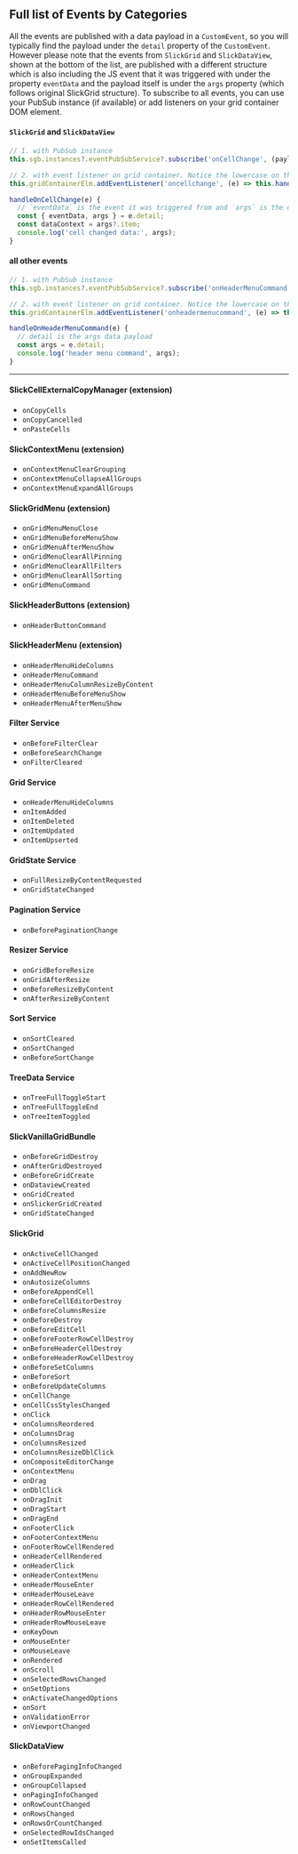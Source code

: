 ## Full list of Events by Categories

All the events are published with a data payload in a `CustomEvent`, so you will typically find the payload under the `detail` property of the `CustomEvent`. However please note that the events from `SlickGrid` and `SlickDataView`, shown at the bottom of the list, are published with a different structure which is also including the JS event that it was triggered with under the property `eventData` and the payload itself is under the `args` property (which follows original SlickGrid structure). To subscribe to all events, you can use your PubSub instance (if available) or add listeners on your grid container DOM element.

#### `SlickGrid` and `SlickDataView`
```ts
// 1. with PubSub instance
this.sgb.instances?.eventPubSubService?.subscribe('onCellChange', (payload) => console.log('PubSub, cell changed data:', payload));

// 2. with event listener on grid container. Notice the lowercase on the event name, this can be configured with `eventNamingStyle` grid option
this.gridContainerElm.addEventListener('oncellchange', (e) => this.handleOnCellChange(e));

handleOnCellChange(e) {
  // `eventData` is the event it was triggered from and `args` is the data payload
  const { eventData, args } = e.detail;
  const dataContext = args?.item;
  console.log('cell changed data:', args);
}
```

#### all other events
```ts
// 1. with PubSub instance
this.sgb.instances?.eventPubSubService?.subscribe('onHeaderMenuCommand', (payload) => console.log('PubSub, header menu command', payload));

// 2. with event listener on grid container. Notice the lowercase on the event name, this can be configured with `eventNamingStyle` grid option
this.gridContainerElm.addEventListener('onheadermenucommand', (e) => this.handleOnHeaderMenuCommand(e));

handleOnHeaderMenuCommand(e) {
  // detail is the args data payload
  const args = e.detail;
  console.log('header menu command', args);
}
```
---

#### SlickCellExternalCopyManager (extension)
  - `onCopyCells`
  - `onCopyCancelled`
  - `onPasteCells`

#### SlickContextMenu (extension)
  - `onContextMenuClearGrouping`
  - `onContextMenuCollapseAllGroups`
  - `onContextMenuExpandAllGroups`

#### SlickGridMenu (extension)
  - `onGridMenuMenuClose`
  - `onGridMenuBeforeMenuShow`
  - `onGridMenuAfterMenuShow`
  - `onGridMenuClearAllPinning`
  - `onGridMenuClearAllFilters`
  - `onGridMenuClearAllSorting`
  - `onGridMenuCommand`

#### SlickHeaderButtons (extension)
  - `onHeaderButtonCommand`

#### SlickHeaderMenu (extension)
  - `onHeaderMenuHideColumns`
  - `onHeaderMenuCommand`
  - `onHeaderMenuColumnResizeByContent`
  - `onHeaderMenuBeforeMenuShow`
  - `onHeaderMenuAfterMenuShow`

#### Filter Service
   - `onBeforeFilterClear`
   - `onBeforeSearchChange`
   - `onFilterCleared`

#### Grid Service
  - `onHeaderMenuHideColumns`
  - `onItemAdded`
  - `onItemDeleted`
  - `onItemUpdated`
  - `onItemUpserted`

#### GridState Service
  - `onFullResizeByContentRequested`
  - `onGridStateChanged`

#### Pagination Service
  - `onBeforePaginationChange`

#### Resizer Service
  - `onGridBeforeResize`
  - `onGridAfterResize`
  - `onBeforeResizeByContent`
  - `onAfterResizeByContent`

#### Sort Service
  - `onSortCleared`
  - `onSortChanged`
  - `onBeforeSortChange`

#### TreeData Service
  - `onTreeFullToggleStart`
  - `onTreeFullToggleEnd`
  - `onTreeItemToggled`

#### SlickVanillaGridBundle
  - `onBeforeGridDestroy`
  - `onAfterGridDestroyed`
  - `onBeforeGridCreate`
  - `onDataviewCreated`
  - `onGridCreated`
  - `onSlickerGridCreated`
  - `onGridStateChanged`

#### SlickGrid
  - `onActiveCellChanged`
  - `onActiveCellPositionChanged`
  - `onAddNewRow`
  - `onAutosizeColumns`
  - `onBeforeAppendCell`
  - `onBeforeCellEditorDestroy`
  - `onBeforeColumnsResize`
  - `onBeforeDestroy`
  - `onBeforeEditCell`
  - `onBeforeFooterRowCellDestroy`
  - `onBeforeHeaderCellDestroy`
  - `onBeforeHeaderRowCellDestroy`
  - `onBeforeSetColumns`
  - `onBeforeSort`
  - `onBeforeUpdateColumns`
  - `onCellChange`
  - `onCellCssStylesChanged`
  - `onClick`
  - `onColumnsReordered`
  - `onColumnsDrag`
  - `onColumnsResized`
  - `onColumnsResizeDblClick`
  - `onCompositeEditorChange`
  - `onContextMenu`
  - `onDrag`
  - `onDblClick`
  - `onDragInit`
  - `onDragStart`
  - `onDragEnd`
  - `onFooterClick`
  - `onFooterContextMenu`
  - `onFooterRowCellRendered`
  - `onHeaderCellRendered`
  - `onHeaderClick`
  - `onHeaderContextMenu`
  - `onHeaderMouseEnter`
  - `onHeaderMouseLeave`
  - `onHeaderRowCellRendered`
  - `onHeaderRowMouseEnter`
  - `onHeaderRowMouseLeave`
  - `onKeyDown`
  - `onMouseEnter`
  - `onMouseLeave`
  - `onRendered`
  - `onScroll`
  - `onSelectedRowsChanged`
  - `onSetOptions`
  - `onActivateChangedOptions`
  - `onSort`
  - `onValidationError`
  - `onViewportChanged`

#### SlickDataView
  - `onBeforePagingInfoChanged`
  - `onGroupExpanded`
  - `onGroupCollapsed`
  - `onPagingInfoChanged`
  - `onRowCountChanged`
  - `onRowsChanged`
  - `onRowsOrCountChanged`
  - `onSelectedRowIdsChanged`
  - `onSetItemsCalled`